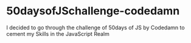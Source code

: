 # 50daysofJSchallenge-codedamn
I decided to go through the challenge of 50days of JS by Codedamn to cement my Skills in the JavaScript Realm 
